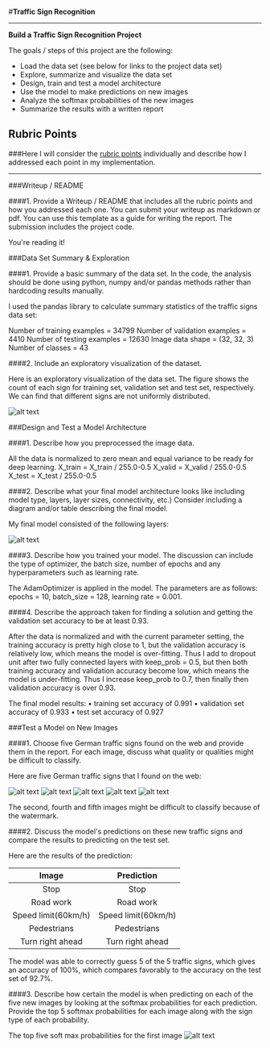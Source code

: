 #**Traffic Sign Recognition** 

---

**Build a Traffic Sign Recognition Project**

The goals / steps of this project are the following:
* Load the data set (see below for links to the project data set)
* Explore, summarize and visualize the data set
* Design, train and test a model architecture
* Use the model to make predictions on new images
* Analyze the softmax probabilities of the new images
* Summarize the results with a written report


[//]: # (Image References)

[image1]: ./sign_count.png "Visualization"
[image2]: ./table1.png
[image3]: ./table2.png
[image4]: ./new_images/image1.jpg "Traffic Sign 1"
[image5]: ./new_images/image2.jpg "Traffic Sign 2"
[image6]: ./new_images/image3.JPG "Traffic Sign 3"
[image7]: ./new_images/image4.jpg "Traffic Sign 4"
[image8]: ./new_images/image5.jpg "Traffic Sign 5"

## Rubric Points
###Here I will consider the [rubric points](https://review.udacity.com/#!/rubrics/481/view) individually and describe how I addressed each point in my implementation.  

---
###Writeup / README

####1. Provide a Writeup / README that includes all the rubric points and how you addressed each one. You can submit your writeup as markdown or pdf. You can use this template as a guide for writing the report. The submission includes the project code.

You're reading it! 

###Data Set Summary & Exploration

####1. Provide a basic summary of the data set. In the code, the analysis should be done using python, numpy and/or pandas methods rather than hardcoding results manually.

I used the pandas library to calculate summary statistics of the traffic
signs data set:

Number of training examples = 34799
Number of validation examples = 4410
Number of testing examples = 12630
Image data shape = (32, 32, 3)
Number of classes = 43

####2. Include an exploratory visualization of the dataset.

Here is an exploratory visualization of the data set. The figure shows the count of each sign for training set, validation set and test set, respectively. We can find that different signs are not uniformly distributed. 


![alt text][image1]

###Design and Test a Model Architecture

####1. Describe how you preprocessed the image data. 

All the data is normalized to zero mean and equal variance to be ready for deep learning.
X_train = X_train / 255.0-0.5
X_valid = X_valid / 255.0-0.5
X_test = X_test / 255.0-0.5


####2. Describe what your final model architecture looks like including model type, layers, layer sizes, connectivity, etc.) Consider including a diagram and/or table describing the final model.

My final model consisted of the following layers:

![alt text][image2]
 

####3. Describe how you trained your model. The discussion can include the type of optimizer, the batch size, number of epochs and any hyperparameters such as learning rate.

The AdamOptimizer is applied in the model. The parameters are as follows: epochs = 10, batch_size = 128, learning rate = 0.001.

####4. Describe the approach taken for finding a solution and getting the validation set accuracy to be at least 0.93. 

After the data is normalized and with the current parameter setting, the training accuracy is pretty high close to 1, but the validation accuracy is relatively low, which means the model is over-fitting. Thus I add to dropout unit after two fully connected layers with keep_prob = 0.5, but then both training accuracy and validation accuracy become low, which means the model is under-fitting. Thus I increase keep_prob to 0.7, then finally then validation accuracy is over 0.93.

The final model results:
	•	training set accuracy of 0.991
	•	validation set accuracy of 0.933
	•	test set accuracy of 0.927
 

###Test a Model on New Images

####1. Choose five German traffic signs found on the web and provide them in the report. For each image, discuss what quality or qualities might be difficult to classify.

Here are five German traffic signs that I found on the web:

![alt text][image4] 
![alt text][image5] 
![alt text][image6] 
![alt text][image7] 
![alt text][image8]

The second, fourth and fifth images might be difficult to classify because of the watermark.

####2. Discuss the model's predictions on these new traffic signs and compare the results to predicting on the test set. 

Here are the results of the prediction:

| Image			        |     Prediction	        					| 
|:---------------------:|:---------------------------------------------:| 
| Stop      		| Stop    									| 
| Road work     			| Road work 										|
| Speed limit(60km/h)					| Speed limit(60km/h)											|
| Pedestrians	      		| Pedestrians					 				|
| Turn right ahead			| Turn right ahead      							|


The model was able to correctly guess 5 of the 5 traffic signs, which gives an accuracy of 100%, which compares favorably to the accuracy on the test set of 92.7%.

####3. Describe how certain the model is when predicting on each of the five new images by looking at the softmax probabilities for each prediction. Provide the top 5 softmax probabilities for each image along with the sign type of each probability. 

The top five soft max probabilities for the first image
![alt text][image3]



